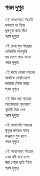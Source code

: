 ## গরম দুপুর

এই আধপোড়া শহরটা<br>
দগদগে ঘা নিয়ে<br>
ধুকপুক করে বাঁচে<br>
গরম দুপুরে<br>

এই চেনা মুখ শহরের<br>
অলিগলি সাপগুলি<br>
দম চেপে পড়ে থাকে<br>
গরম দুপুরে<br>

এই ঘামে ভেজা শহরের<br>
নাগরিক ফেরিওয়ালা<br>
দরজায় টোকা মারে<br>
গরম দুপুরে<br>

এই ঝিম ধরা শহরের<br>
আলোছায়া গৃহকোণে<br>
গৃহিনী নিদ্রা দেন<br>
গরম দুপুরে<br>

এই আধপেটা শহরের<br>
কুকুর কাকের সাথে<br>
জঞ্জালে মুখ রাখে<br>
গরম দুপুরে<br>

এই আধপোড়া শহরের<br>
একা নদী বয়ে চলে<br>
মরা পোড়া ছাই নিয়ে<br>
গরম দুপুরে<br>
